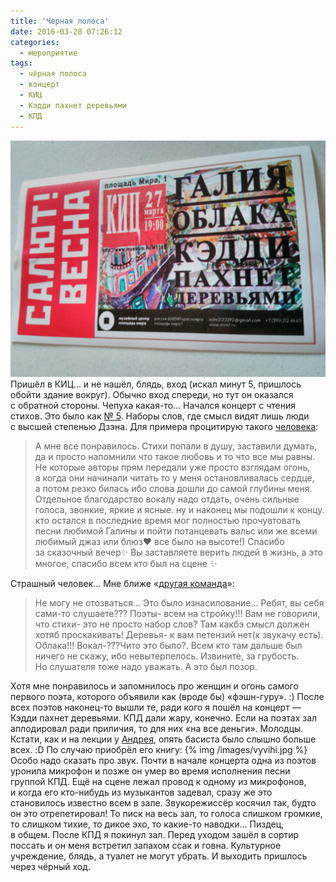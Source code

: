 ```yaml
---
title: 'Чёрная полоса'
date: 2016-03-28 07:26:12
categories:
  - мероприятие
tags:
  - чёрная полоса
  - концерт
  - КИЦ
  - Кэдди пахнет деревьями
  - КПД
---
```


![Билет в КИЦ](../../assets/images/uncategorized/salyut-vesna-kic-27-03-16.jpg) Пришёл
в&nbsp;КИЦ&hellip; и&nbsp;не&nbsp;нашёл, блядь, вход (искал минут 5, пришлось обойти здание вокруг).
Обычно вход спереди, но&nbsp;тут он&nbsp;оказался с&nbsp;обратной стороны. Чепуха
<nobr>какая-то</nobr>&hellip; Начался концерт с&nbsp;чтения стихов. Это было как
<a href="https://en.wikipedia.org/wiki/No._5,_1948">&#8470;&nbsp;5</a>. Наборы слов, где смысл видят
лишь люди с&nbsp;высшей степенью Дзэна. Для примера процитирую такого
<a href="https://vk.com/wall-115786413_39">человека</a>:

> А&nbsp;мне все понравилось. Стихи попали в&nbsp;душу, заставили думать, да&nbsp;и&nbsp;просто
> напомнили что такое любовь и&nbsp;то&nbsp;что все мы&nbsp;равны. Не&nbsp;которые авторы прям
> передали уже просто взглядам огонь, а&nbsp;когда они начинали читать то&nbsp;у&nbsp;меня
> остановливалась сердце, а&nbsp;потом резко билась ибо слова дошли до&nbsp;самой глубины меня.
> Отдельное благодарство вокалу надо отдать, очень сильные голоса, звонкие, яркие и&nbsp;ясные.
> ну&nbsp;и&nbsp;наконец мы&nbsp;подошли к&nbsp;концу. кто остался в&nbsp;последние время мог
> полностью прочувтовать песни любимой Галины и&nbsp;пойти потанцевать вальс или&nbsp;же всеми
> любимый джаз или блюз&#10084; все было на&nbsp;высоте!) Спасибо за&nbsp;сказочный вечер&#10024;
> Вы&nbsp;заставляете верить людей в&nbsp;жизнь, а&nbsp;это многое, спасибо всем кто был
> на&nbsp;сцене &#10024;

Страшный человек&hellip; Мне ближе &laquo;<a href="https://vk.com/wall-115786413_36">другая
команда</a>&raquo;:

> Не&nbsp;могу не&nbsp;отозваться&hellip; Это было изнасилование&hellip; Ребят, вы&nbsp;себя
> <nobr>сами-то</nobr> слушаете??? Поэты- всем на&nbsp;стройку!!! Вам не&nbsp;говорили, что стихи-
> это не&nbsp;просто набор слов? Там какбэ смысл должен хотяб проскакивать! Деревья- к&nbsp;вам
> петензий нет(к&nbsp;звукачу есть). Облака!!! Вокал-???Чито это было?. Всем кто там дальше был
> ничего не&nbsp;скажу, ибо невытерпелось. Извините, за&nbsp;грубость. Но&nbsp;слушателя тоже надо
> уважать. А&nbsp;это был позор.

Хотя мне понравилось и&nbsp;запомнилось про женщин и&nbsp;огонь самого первого поэта, которого
объявили как (вроде&nbsp;бы) <nobr>&laquo;фэшн-гуру&raquo;</nobr>. :) После всех поэтов
<nobr>наконец-то</nobr> вышли те, ради кого я&nbsp;пошёл на&nbsp;концерт&nbsp;&mdash; Кэдди пахнет
деревьями. КПД дали жару, конечно. Если на&nbsp;поэтах зал аплодировал ради приличия, то&nbsp;для
них &laquo;на&nbsp;все деньги&raquo;. Молодцы. Кстати, как и&nbsp;на&nbsp;лекции
у&nbsp;<a href="https://vk.com/a_shevelev">Андрея</a>, опять басиста было слышно больше всех. :D
По&nbsp;случаю приобрёл его книгу: {% img /images/vyvihi.jpg %} Особо надо сказать про звук. Почти
в&nbsp;начале концерта одна из&nbsp;поэтов уронила микрофон и&nbsp;позже он&nbsp;умер во&nbsp;время
исполнения песни группой КПД. Ещё на&nbsp;сцене лежал провод к&nbsp;одному из&nbsp;микрофонов,
и&nbsp;когда его <nobr>кто-нибудь</nobr> из&nbsp;музыкантов задевал, сразу&nbsp;же это становилось
известно всем в&nbsp;зале. Звукорежиссёр косячил так, будто он&nbsp;это отрепетировал! То&nbsp;писк
на&nbsp;весь зал, то&nbsp;голоса слишком громкие, то&nbsp;слишком тихие, то&nbsp;дикое эхо,
то&nbsp;<nobr>какие-то</nobr> наводки&hellip; Пиздец, в&nbsp;общем. После КПД я&nbsp;покинул зал.
Перед уходом зашёл в&nbsp;сортир поссать и&nbsp;он&nbsp;меня встретил запахом ссак и&nbsp;говна.
Культурное учреждение, блядь, а&nbsp;туалет не&nbsp;могут убрать. И&nbsp;выходить пришлось через
чёрный ход.

